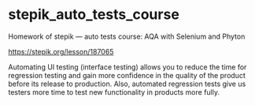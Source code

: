 # stepik_auto_tests_course

Homework of stepik — auto tests course: AQA with Selenium and Phyton

https://stepik.org/lesson/187065

Automating UI testing (interface testing) allows you to reduce the time for regression testing and gain more confidence in the quality of the product before its release to production. Also, automated regression tests give us testers more time to test new functionality in products more fully.
